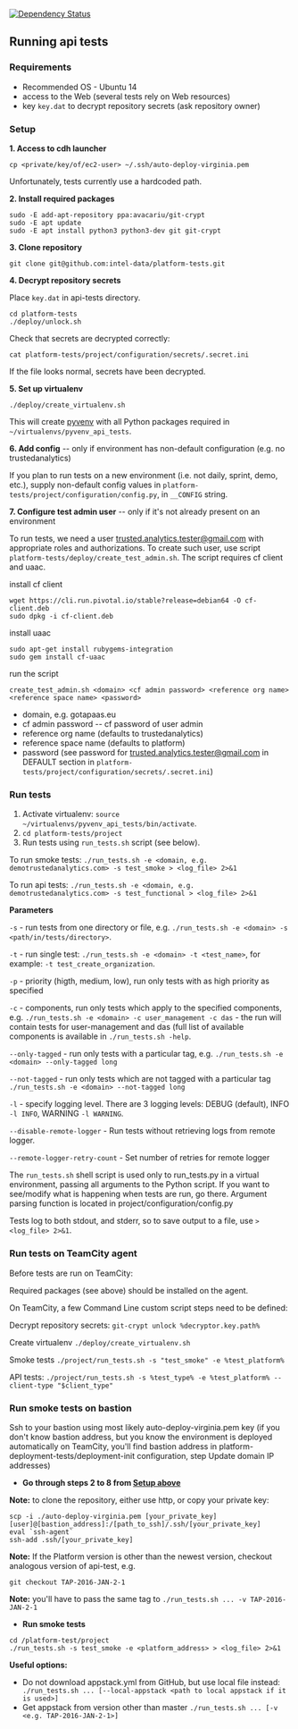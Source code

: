 [![Dependency Status](https://www.versioneye.com/user/projects/57317530a0ca350050840a1a/badge.svg?style=flat)](https://www.versioneye.com/user/projects/57317530a0ca350050840a1a)

## Running api tests

### Requirements
* Recommended OS - Ubuntu 14
* access to the Web (several tests rely on Web resources)
* key `key.dat` to decrypt repository secrets (ask repository owner)


### Setup

**1. Access to cdh launcher**
```
cp <private/key/of/ec2-user> ~/.ssh/auto-deploy-virginia.pem
```
Unfortunately, tests currently use a hardcoded path.

**2. Install required packages**
```
sudo -E add-apt-repository ppa:avacariu/git-crypt
sudo -E apt update
sudo -E apt install python3 python3-dev git git-crypt
```

**3. Clone repository**
```
git clone git@github.com:intel-data/platform-tests.git
```

**4. Decrypt repository secrets**

Place `key.dat` in api-tests directory.
```
cd platform-tests
./deploy/unlock.sh
```
Check that secrets are decrypted correctly:
```
cat platform-tests/project/configuration/secrets/.secret.ini
```
If the file looks normal, secrets have been decrypted.

**5. Set up virtualenv**
```
./deploy/create_virtualenv.sh
```
This will create [pyvenv](https://docs.python.org/3/using/scripts.html) with all Python packages required in `~/virtualenvs/pyvenv_api_tests`.

**6. Add config** -- only if environment has non-default configuration (e.g. no trustedanalytics)

If you plan to run tests on a new environment (i.e. not daily, sprint, demo, etc.), supply non-default config values in `platform-tests/project/configuration/config.py`, in `__CONFIG` string.

**7. Configure test admin user** -- only if it's not already present on an environment

To run tests, we need a user trusted.analytics.tester@gmail.com with appropriate roles and authorizations. To create such user, use script `platform-tests/deploy/create_test_admin.sh`. The script requires cf client and uaac.

install cf client
```
wget https://cli.run.pivotal.io/stable?release=debian64 -O cf-client.deb
sudo dpkg -i cf-client.deb
```

install uaac
```
sudo apt-get install rubygems-integration
sudo gem install cf-uaac
```

run the script
```
create_test_admin.sh <domain> <cf admin password> <reference org name> <reference space name> <password>
```
- domain, e.g. gotapaas.eu
- cf admin password -- cf password of user admin
- reference org name (defaults to trustedanalytics)
- reference space name (defaults to platform)
- password (see password for trusted.analytics.tester@gmail.com in DEFAULT section in `platform-tests/project/configuration/secrets/.secret.ini`)


### Run tests
1. Activate virtualenv: `source ~/virtualenvs/pyvenv_api_tests/bin/activate`.
2. `cd platform-tests/project`
3. Run tests using `run_tests.sh` script (see below).

To run smoke tests:
`./run_tests.sh -e <domain, e.g. demotrustedanalytics.com> -s test_smoke > <log_file> 2>&1`

To run api tests:
`./run_tests.sh -e <domain, e.g. demotrustedanalytics.com> -s test_functional > <log_file> 2>&1`


**Parameters**

`-s` - run tests from one directory or file, e.g. `./run_tests.sh -e <domain> -s <path/in/tests/directory>`.

`-t` - run single test: `./run_tests.sh -e <domain> -t <test_name>`, for example: `-t test_create_organization`.

`-p` - priority (higth, medium, low), run only tests with as high priority as specified

`-c` - components, run only tests which apply to the specified components, e.g. `./run_tests.sh -e <domain> -c user_management -c das` - the run will contain tests for user-management and das (full list of available components is available in `./run_tests.sh -help`.

`--only-tagged` - run only tests with a particular tag, e.g. `./run_tests.sh -e <domain> --only-tagged long`

`--not-tagged` - run only tests which are not tagged with a particular tag `./run_tests.sh -e <domain> --not-tagged long`

`-l` - specify logging level. There are 3 logging levels: DEBUG (default), INFO `-l INFO`, WARNING `-l WARNING`.

`--disable-remote-logger` - Run tests without retrieving logs from remote logger.

`--remote-logger-retry-count` - Set number of retries for remote logger

The `run_tests.sh` shell script is used only to run_tests.py in a virtual environment, passing all arguments to the Python script. If you want to see/modify what is happening when tests are run, go there. Argument parsing function is located in project/configuration/config.py

Tests log to both stdout, and stderr, so to save output to a file, use `> <log_file> 2>&1`.


### Run tests on TeamCity agent

Before tests are run on TeamCity:

Required packages (see above) should be installed on the agent.

On TeamCity, a few Command Line custom script steps need to be defined:

Decrypt repository secrets: `git-crypt unlock %decryptor.key.path%`

Create virtualenv `./deploy/create_virtualenv.sh`

Smoke tests `./project/run_tests.sh -s "test_smoke" -e %test_platform%`

API tests: `./project/run_tests.sh -s %test_type% -e %test_platform% --client-type "$client_type"`

### Run smoke tests on bastion

Ssh to your bastion using most likely auto-deploy-virginia.pem key (if you don't know bastion address, but you know the environment is deployed automatically on TeamCity, you'll find bastion address in platform-deployment-tests/deployment-init configuration, step Update domain IP addresses)

+ **Go through steps 2 to 8 from [Setup above](https://github.com/intel-data/api-tests#setup)**

**Note:** to clone the repository, either use http, or copy your private key:
```
scp -i ./auto-deploy-virginia.pem [your_private_key] [user]@[bastion_address]:/[path_to_ssh]/.ssh/[your_private_key]
eval `ssh-agent`
ssh-add .ssh/[your_private_key]
```

**Note:** If the Platform version is other than the newest version, checkout analogous version of api-test, e.g.
```
git checkout TAP-2016-JAN-2-1
```
**Note:** you'll have to pass the same tag to `./run_tests.sh ... -v TAP-2016-JAN-2-1`

+ **Run smoke tests**
```
cd /platform-test/project
./run_tests.sh -s test_smoke -e <platform_address> > <log_file> 2>&1
```

**Useful options:**
* Do not download appstack.yml from GitHub, but use local file instead:
` ./run_tests.sh ... [--local-appstack <path to local appstack if it is used>]`
* Get appstack from version other than master
`./run_tests.sh ... [-v <e.g. TAP-2016-JAN-2-1>]`


